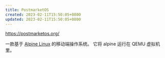 ```yaml
---
title: PostmarketOS
created: 2023-02-11T15:50:05+0800
updated: 2023-02-11T15:50:05+0800
---
```



https://postmarketos.org/

一款基于 [Alpine Linux](./alpine.md) 的移动端操作系统。
它将 alpine 运行在 QEMU 虚拟机里。
